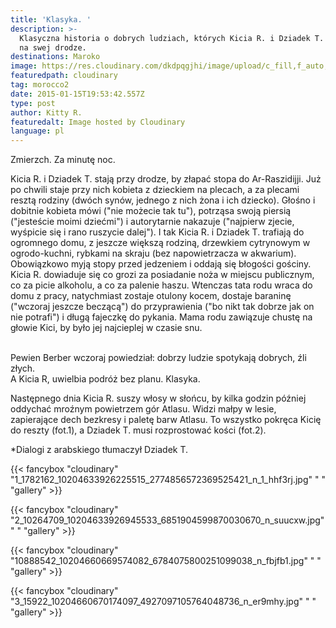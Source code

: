 ```yaml
---
title: 'Klasyka. '
description: >-
  Klasyczna historia o dobrych ludziach, których Kicia R. i Dziadek T. spotykają
  na swej drodze.
destinations: Maroko
image: https://res.cloudinary.com/dkdpqgjhi/image/upload/c_fill,f_auto,q_auto,w_300/386526_2562951310509_1220752190_n_twrqk9.jpg
featuredpath: cloudinary
tag: morocco2
date: 2015-01-15T19:53:42.557Z
type: post
author: Kitty R.
featuredalt: Image hosted by Cloudinary
language: pl
---
```

Zmierzch. Za minutę noc.

Kicia R. i Dziadek T. stają przy drodze, by złapać stopa do Ar-Raszidijji. Już po chwili staje przy nich kobieta z dzieckiem na plecach, a za plecami resztą rodziny (dwóch synów, jednego z nich żona i ich dziecko). Głośno i dobitnie kobieta mówi ("nie możecie tak tu"), potrząsa swoją piersią ("jesteście moimi dziećmi") i autorytarnie nakazuje ("najpierw zjecie, wyśpicie się i rano ruszycie dalej"). I tak Kicia R. i Dziadek T. trafiają do ogromnego domu, z jeszcze większą rodziną, drzewkiem cytrynowym w ogrodo-kuchni, rybkami na skraju (bez napowietrzacza w akwarium). Obowiązkowo myją stopy przed jedzeniem i oddają się błogości gościny. Kicia R. dowiaduje się co grozi za posiadanie noża w miejscu publicznym, co za picie alkoholu, a co za palenie haszu. Wtenczas tata rodu wraca do domu z pracy, natychmiast zostaje otulony kocem, dostaje baraninę ("wczoraj jeszcze beczącą") do przyprawienia ("bo nikt tak dobrze jak on nie potrafi") i długą fajeczkę do pykania. Mama rodu zawiązuje chustę na głowie Kici, by było jej najcieplej w czasie snu. 

\
Pewien Berber wczoraj powiedział: dobrzy ludzie spotykają dobrych, źli złych.\
A Kicia R, uwielbia podróż bez planu. Klasyka.

Następnego dnia Kicia R. suszy włosy w słońcu, by kilka godzin później oddychać mroźnym powietrzem gór Atlasu. Widzi małpy w lesie, zapierające dech bezkresy i paletę barw Atlasu. To wszystko pokręca Kicię do reszty (fot.1), a Dziadek T. musi rozprostować kości (fot.2).

\*Dialogi z arabskiego tłumaczył Dziadek T.

{{< fancybox "cloudinary" "1_1782162_10204633926225515_2774856572369525421_n_1_hhf3rj.jpg" " " "gallery" >}}

{{< fancybox "cloudinary" "2_10264709_10204633926945533_6851904599870030670_n_suucxw.jpg" " " "gallery" >}}

{{< fancybox "cloudinary" "10888542_10204660669574082_6784075800251099038_n_fbjfb1.jpg" " " "gallery" >}}

{{< fancybox "cloudinary" "3_15922_10204660670174097_4927097105764048736_n_er9mhy.jpg" " " "gallery" >}}

